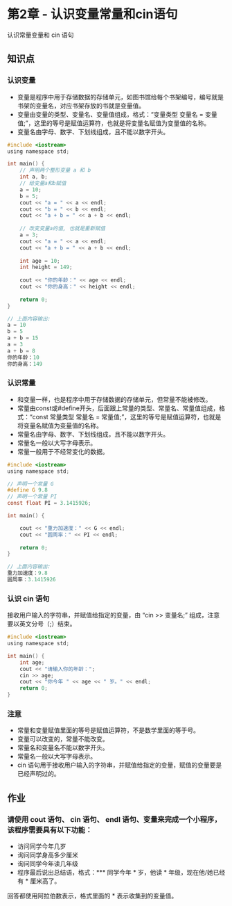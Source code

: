 # 第2章 - 认识变量常量和cin语句

认识常量变量和 cin 语句

## 知识点


### 认识变量

- 变量是程序中用于存储数据的存储单元，如图书馆给每个书架编号，编号就是书架的变量名，对应书架存放的书就是变量值。
- 变量由变量的类型、变量名、变量值组成，格式：“变量类型 变量名 = 变量值;”，这里的等号是赋值运算符，也就是将变量名赋值为变量值的名称。
- 变量名由字母、数字、下划线组成，且不能以数字开头。

```c
#include <iostream>
using namespace std;

int main() {
    // 声明两个整形变量 a 和 b
    int a, b;
    // 给变量a和b赋值
    a = 10;
    b = 5;
    cout << "a = " << a << endl;
    cout << "b = " << b << endl;
    cout << "a + b = " << a + b << endl;
    
    // 改变变量a的值, 也就是重新赋值
    a = 3;
    cout << "a = " << a << endl;
    cout << "a + b = " << a + b << endl;
    
    int age = 10;
    int height = 149;
    
    cout << "你的年龄：" << age << endl;
    cout << "你的身高：" << height << endl;    
    
    return 0;
}

// 上面内容输出:
a = 10
b = 5
a + b = 15
a = 3
a + b = 8
你的年龄：10
你的身高：149
```

### 认识常量

- 和变量一样，也是程序中用于存储数据的存储单元，但常量不能被修改。
- 常量由const或#define开头，后面跟上常量的类型、常量名、常量值组成，格式：“const 常量类型 常量名 = 常量值;”，这里的等号是赋值运算符，也就是将变量名赋值为变量值的名称。
- 常量名由字母、数字、下划线组成，且不能以数字开头。
- 常量名一般以大写字母表示。
- 常量一般用于不经常变化的数据。

```c
#include <iostream>
using namespace std;

// 声明一个常量 G
#define G 9.8
// 声明一个常量 PI
const float PI = 3.1415926;

int main() {

    cout << "重力加速度：" << G << endl;
    cout << "圆周率：" << PI << endl;
        
    return 0;
}

// 上面内容输出:
重力加速度：9.8
圆周率：3.1415926

```

### 认识 cin 语句

接收用户输入的字符串，并赋值给指定的变量，由 “cin >> 变量名;” 组成，注意要以英文分号（;）结束。

```c
#include <iostream>
using namespace std;

int main() {
    int age;
    cout << "请输入你的年龄：";
    cin >> age;
    cout << "你今年 " << age << " 岁。" << endl;
    return 0;
}
```

### 注意

- 常量和变量赋值里面的等号是赋值运算符，不是数学里面的等于号。
- 变量可以改变的，常量不能改变。
- 常量名和变量名不能以数字开头。
- 常量名一般以大写字母表示。
- cin 语句用于接收用户输入的字符串，并赋值给指定的变量，赋值的变量要是已经声明过的。




## 作业

### 请使用 cout 语句、 cin 语句、 endl 语句、变量来完成一个小程序，该程序需要具有以下功能：
- 访问同学今年几岁
- 询问同学身高多少厘米
- 询问同学今年读几年级
- 程序最后说出总结语，格式：*** 同学今年 * 岁，他读 * 年级，现在他/她已经有 * 厘米高了。


回答都使用阿拉伯数表示，格式里面的 * 表示收集到的变量值。
